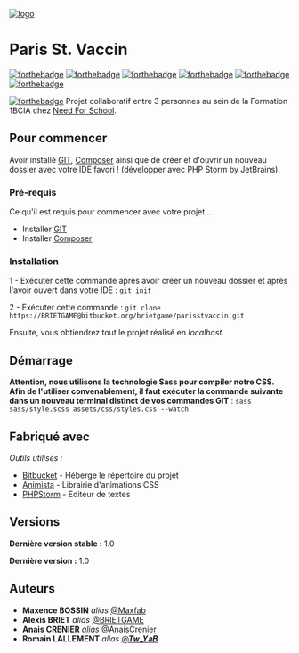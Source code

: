[![logo]()]()
# Paris St. Vaccin
[![forthebadge](https://img.shields.io/badge/Bitbucket-330F63?style=for-the-badge&logo=bitbucket&logoColor=white)](https://bitbucket.org/brietgame/parisstvaccin/src/master/)
[![forthebadge](https://img.shields.io/badge/HTML5-E34F26?style=for-the-badge&logo=html5&logoColor=white)](https://developer.mozilla.org/fr/docs/Web/HTML)
[![forthebadge](https://img.shields.io/badge/CSS3-1572B6?style=for-the-badge&logo=css3&logoColor=white)](https://developer.mozilla.org/fr/docs/Web/CSS)
[![forthebadge](https://img.shields.io/badge/Sass-CC6699?style=for-the-badge&logo=sass&logoColor=white)](https://sass-lang.com)
[![forthebadge](https://img.shields.io/badge/PHP-777BB4?style=for-the-badge&logo=php&logoColor=white)](php.net)
[![forthebadge](https://img.shields.io/badge/Bootstrap-563D7C?style=for-the-badge&logo=bootstrap&logoColor=white)](https://getbootstrap.com)

[![forthebadge](http://image.noelshack.com/fichiers/2021/47/1/1637591559-nfs.png)](https://www.needfor-school.com)
Projet collaboratif entre 3 personnes au sein de la Formation 1BCIA chez [Need For School](https://www.needfor-school.com).


## Pour commencer

Avoir installé [GIT](https://git-scm.com), [Composer](https://getcomposer.org) ainsi que de créer et d'ouvrir un nouveau dossier avec votre IDE favori ! (développer avec PHP Storm by JetBrains).

### Pré-requis

Ce qu'il est requis pour commencer avec votre projet...

- Installer [GIT](https://git-scm.com)
- Installer [Composer](https://getcomposer.org)


### Installation

1 - Exécuter cette commande après avoir créer un nouveau dossier et après l'avoir ouvert dans votre IDE : ``git init``

2 - Exécuter cette commande : ``git clone https://BRIETGAME@bitbucket.org/brietgame/parisstvaccin.git ``


Ensuite, vous obtiendrez tout le projet réalisé en *localhost*.


## Démarrage

**Attention, nous utilisons la technologie Sass pour compiler notre CSS. Afin de l'utiliser convenablement, il faut exécuter la commande suivante dans un nouveau terminal distinct de vos commandes GIT** : ``sass sass/style.scss assets/css/styles.css --watch``


## Fabriqué avec


_Outils utilisés :_
* [Bitbucket](https://bitbucket.org/) - Héberge le répertoire du projet
* [Animista](https://animista.net) - Librairie d'animations CSS
* [PHPStorm](https://www.jetbrains.com/fr-fr/phpstorm/) - Editeur de textes

## Versions

**Dernière version stable :** 1.0

**Dernière version :** 1.0

## Auteurs
* **Maxence BOSSIN** _alias_ [@Maxfab](#)
* **Alexis BRIET** _alias_ [@BRIETGAME](https://twitter.com/BRIETGAME)
* **Anais CRENIER** _alias_ [@AnaisCrenier](#)
* **Romain LALLEMENT** _alias_ [@𝑻𝒘_𝒀𝒂𝑩](#)
